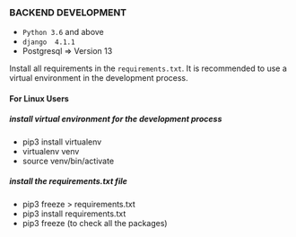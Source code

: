 ### BACKEND DEVELOPMENT 

- `Python 3.6` and above
- `django  4.1.1`
- Postgresql => Version 13

Install all requirements in the `requirements.txt`. It is recommended to use a virtual environment in the development process.

#### For Linux Users 
##### install virtual environment for the development process
- pip3 install virtualenv
- virtualenv venv
- source venv/bin/activate
##### install the requirements.txt file
- pip3 freeze > requirements.txt
- pip3 install requirements.txt
- pip3 freeze (to check all the packages)




